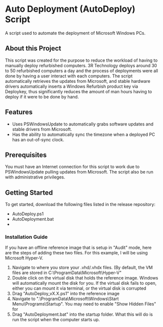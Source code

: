 <!-- Project Name and Description-->
# Auto Deployment (AutoDeploy) Script
<!-- Brief Description -->
A script used to automate the deployment of Microsoft Windows PCs.

<!-- About this Project -->
## About this Project
This script was created for the purpose to reduce the workload of having to manually deploy refurbished computers. 3R Technology deploys around 30 to 50 refurbished computers a day and the process of deployments were all done by having a user interact with each computers. The script automatically retrieves the updates from Microsoft, and stable hardware drivers automatically inserts a Windows Refurbish product key via Deploykey, thus significantly reduces the amount of man hours having to deploy if it were to be done by hand.

<!-- Features -->
## Features
- Uses PSWindowsUpdate to automatically grabs software updates and stable drivers from Microsoft.
- Has the ability to automatically sync the timezone when a deployed PC has an out-of-sync clock.
<!-- Prerequisites -->
## Prerequisites
You must have an Internet connection for this script to work due to PSWindowsUpdate pulling updates from Microsoft. The script also be run with administrative privileges.
<!-- Getting Started -->
## Getting Started
To get started, download the following files listed in the release repository:

- AutoDeploy.ps1
- AutoDeployment.bat
- 
<!-- Installation Guide -->
### Installation Guide
If you have an offline reference image that is setup in "Audit" mode, here are the steps of adding these two files. For this example, I will be using Microsoft Hyper-V.
1. Navigate to where you store your .vhd/.vhdx files. (By default, the VM files are stored in C:\ProgramData\Microsoft\Hyper-V"
2. Double click on the virtual disk that holds the reference image. Windows will automatically mount the disk for you. If the virtual disk fails to open, either you can mount it via terminal, or the virtual disk is corrupted
3. Drag "AutoDeploy_vX.X.ps1" into the reference image
4. Navigate to ".\ProgramData\Microsoft\Windows\Start Menu\Programs\Startup". You may need to enable "Show Hidden Files" for 
5. Drag "AutoDeployment.bat" into the startup folder. What this will do is run the script when the computer starts up.
